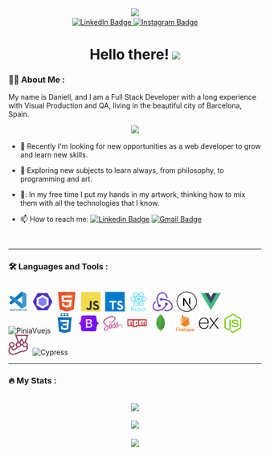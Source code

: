 
<div id="header" align="center">
  <img src="https://img.etimg.com/thumb/msid-84146083,width-1015,height-761,imgsize-638053,resizemode-8,quality-100/prime/technology-and-startups/booting-up-developer-economy-how-tech-startups-are-helping-coders-build-and-test-software-faster.jpg" width="400"/>
  <div id="badges">
  <a href="https://www.linkedin.com/in/daniell-marafon-developer/?locale=en_US">
    <img src="https://img.shields.io/badge/LinkedIn-blue?style=for-the-badge&logo=linkedin&logoColor=white" alt="LinkedIn Badge"/>
  </a>
  <a href="https://www.instagram.com/dellmar__/">
    <img src="https://img.shields.io/badge/Instagram-f94a6b?style=for-the-badge&logo=instagram&logoColor=white" alt="Instagram Badge"/>
  </a>
</div>
  <h1>
  Hello there!
  <img src="https://media.giphy.com/media/hvRJCLFzcasrR4ia7z/giphy.gif](https://media.giphy.com/media/qQh0DBncuFJwQ/giphy.gif" width="50"/>
</h1>
</div>


### 👨‍💻 About Me :

My name is Daniell, and I am a Full Stack Developer with a long experience with Visual Production and QA, living in the beautiful city of Barcelona, Spain.
<div  align="center">
  <img src="https://cdn.dribbble.com/users/512167/screenshots/8937724/media/e1fd03fa8f531f2904d4226cc495b4dd.gif" width="200"/>
<div/>
  
<div align="left">  
  
- :telescope: Recently I'm looking for new opportunities as a web developer to grow and learn new skills.

- :seedling: Exploring new subjects to learn always, from philosophy, to programming and art.

- 🎨: In my free time I put my hands in my artwork, thinking how to mix them with all the technologies that I know.

- :mailbox: How to reach me: [![Linkedin Badge](https://img.shields.io/badge/-Linkedin-blue?style=flat&logo=Linkedin&logoColor=white)](https://www.linkedin.com/in/daniell-marafon-developer/?locale=en_US) [![Gmail Badge](https://img.shields.io/badge/-Gmail-red?style=flat&logo=Gmail&logoColor=white)](mailto:daniellmarafon@gmail.com)


<div/>  
  
  <br>
 
  
 ---
  
 ### 🛠️ Languages and Tools :
   <br>
  
  <div>
   <img src="https://raw.githubusercontent.com/devicons/devicon/1119b9f84c0290e0f0b38982099a2bd027a48bf1/icons/vscode/vscode-original-wordmark.svg" title="VSCode" alt="VSCode" width="40" height="40"/>&nbsp;
    <img src="https://raw.githubusercontent.com/devicons/devicon/1119b9f84c0290e0f0b38982099a2bd027a48bf1/icons/eslint/eslint-original.svg" title="Eslint" alt="Eslint" width="40" height="40"/>&nbsp;
  <img src="https://github.com/devicons/devicon/blob/master/icons/html5/html5-original.svg" title="HTML5" alt="HTML" width="40" height="40"/>&nbsp;
  <img src="https://github.com/devicons/devicon/blob/master/icons/javascript/javascript-original.svg" title="JavaScript" alt="JavaScript" width="40" height="40"/>&nbsp;
  <img src="https://raw.githubusercontent.com/devicons/devicon/1119b9f84c0290e0f0b38982099a2bd027a48bf1/icons/typescript/typescript-original.svg" title="Typescript" alt="Typescript" width="40" height="40"/>&nbsp;
   <img src="https://github.com/devicons/devicon/blob/master/icons/react/react-original-wordmark.svg" title="React" alt="React" width="40" height="40"/>&nbsp;
  <img src="https://github.com/devicons/devicon/blob/master/icons/redux/redux-original.svg" title="Redux" alt="Redux " width="40" height="40"/>&nbsp;
  <img src="https://raw.githubusercontent.com/devicons/devicon/1119b9f84c0290e0f0b38982099a2bd027a48bf1/icons/nextjs/nextjs-line.svg" title="Nextjs" alt="Nextjs" width="40" height="40"/>&nbsp;
  <img src="https://raw.githubusercontent.com/devicons/devicon/master/icons/vuejs/vuejs-original.svg" title="Vuejs" alt="Vuejs" width="40" height="40"/>&nbsp;
  <img src="https://pinia.vuejs.org/logo.svg" title="PiniaVuejs" alt="PiniaVuejs" width="40" height="40"/>&nbsp; 
  <img src="https://github.com/devicons/devicon/blob/master/icons/css3/css3-plain-wordmark.svg"  title="CSS3" alt="CSS" width="40" height="40"/>&nbsp;
  <img src="https://raw.githubusercontent.com/devicons/devicon/1119b9f84c0290e0f0b38982099a2bd027a48bf1/icons/bootstrap/bootstrap-original.svg" title="Bootstrap" alt="Bootstrap" width="40" height="40"/>&nbsp;
<img src="https://raw.githubusercontent.com/devicons/devicon/1119b9f84c0290e0f0b38982099a2bd027a48bf1/icons/sass/sass-original.svg" title="Sass" alt="Sass" width="40" height="40"/>&nbsp;
<img src="https://raw.githubusercontent.com/devicons/devicon/1119b9f84c0290e0f0b38982099a2bd027a48bf1/icons/npm/npm-original-wordmark.svg" title="Npm" alt="Npm" width="40" height="40"/>&nbsp;
    <img src="https://raw.githubusercontent.com/devicons/devicon/1119b9f84c0290e0f0b38982099a2bd027a48bf1/icons/mongodb/mongodb-original.svg" title="Mongodb" alt="Mongodb" width="40" height="40"/>&nbsp;
  <img src="https://github.com/devicons/devicon/blob/master/icons/firebase/firebase-plain-wordmark.svg" title="Firebase" alt="Firebase" width="40" height="40"/>&nbsp;
  <img src="https://raw.githubusercontent.com/devicons/devicon/1119b9f84c0290e0f0b38982099a2bd027a48bf1/icons/express/express-original.svg" title="Express"  alt="Express" width="40" height="40"/>&nbsp;
  <img src="https://raw.githubusercontent.com/devicons/devicon/1119b9f84c0290e0f0b38982099a2bd027a48bf1/icons/nodejs/nodejs-original.svg" width="40" height="40"/>&nbsp;
    <img src="https://raw.githubusercontent.com/devicons/devicon/1119b9f84c0290e0f0b38982099a2bd027a48bf1/icons/jest/jest-plain.svg" title="Jest" alt="Jest" width="40" height="40"/>&nbsp;
    <img src="https://iconape.com/wp-content/files/gj/370774/svg/370774.svg" title="Cypress" alt="Cypress" height="40"/>&nbsp;
</div>

---

### :fire: My Stats :
  
 <br>
  
  <div align = "center">
  <a href="https://git.io/streak-stats">
    <img align="center" src="http://github-readme-streak-stats.herokuapp.com?user=dmarafon&theme=radical&background=03010100&fire=F94A6B&sideNums=FF8616&ring=F94A6B&dates=FF8616&currStreakLabel=F94A6B&currStreakNum=FF8616&stroke=F94A6B&sideLabels=F94A6B" />
  </a>
</div>
<br>
<div align = "center">
  <a href="https://github.com/dmarafon/github-readme-stats">
    <img align="center" src="https://github-readme-stats.vercel.app/api?username=dmarafon&show_icons=true&theme=radical&bg_color=03010100&text_color=FF8616&title_color=F94A6B&icon_color=FF8616" />
  </a>
</div>
<br>
<div align = "center">
  <a href="https://github.com/anuraghazra/github-readme-stats">
    <img align="center" src="https://github-readme-stats.vercel.app/api/top-langs/?username=dmarafon&show_icons=true&layout=compact&bg_color=03010100&text_color=FF8616&title_color=F94A6B&icon_color=FF8616&card_width=450" />
  </a>
</div>
 
  

  

  

